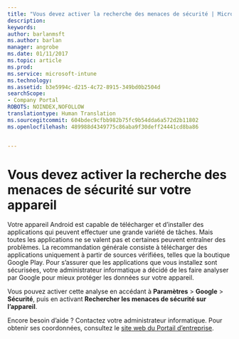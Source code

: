 ```yaml
---
title: "Vous devez activer la recherche des menaces de sécurité | Microsoft Docs"
description: 
keywords: 
author: barlanmsft
ms.author: barlan
manager: angrobe
ms.date: 01/11/2017
ms.topic: article
ms.prod: 
ms.service: microsoft-intune
ms.technology: 
ms.assetid: b3e5994c-d215-4c72-8915-349bd0b2504d
searchScope:
- Company Portal
ROBOTS: NOINDEX,NOFOLLOW
translationtype: Human Translation
ms.sourcegitcommit: 604bdec9cfbb982b75fc9b54dda6a572d2b11802
ms.openlocfilehash: 489988d4349775c86aba9f30deff24441cd8ba86


---
```


# <a name="you-need-to-make-your-device-able-to-scan-for-security-threats"></a>Vous devez activer la recherche des menaces de sécurité sur votre appareil

Votre appareil Android est capable de télécharger et d’installer des applications qui peuvent effectuer une grande variété de tâches. Mais toutes les applications ne se valent pas et certaines peuvent entraîner des problèmes. La recommandation générale consiste à télécharger des applications uniquement à partir de sources vérifiées, telles que la boutique Google Play. Pour s’assurer que les applications que vous installez sont sécurisées, votre administrateur informatique a décidé de les faire analyser par Google pour mieux protéger les données sur votre appareil.

Vous pouvez activer cette analyse en accédant à **Paramètres** > **Google** > **Sécurité**, puis en activant **Rechercher les menaces de sécurité sur l’appareil**.

Encore besoin d’aide ? Contactez votre administrateur informatique. Pour obtenir ses coordonnées, consultez le [site web du Portail d’entreprise](http://portal.manage.microsoft.com).



<!--HONumber=Jan17_HO2-->


